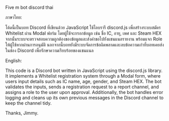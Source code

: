 Five m bot discord thai

ภาษาไทย:

โค้ดนี้เป็นบอท Discord ที่เขียนด้วย JavaScript ใช้ไลบรารี discord.js เพื่อสร้างระบบสมัคร Whitelist ผ่าน Modal ฟอร์ม โดยผู้ใช้จะกรอกข้อมูล เช่น ชื่อ IC, อายุ, เพศ และ Steam HEX
จากนั้นระบบจะตรวจสอบความถูกต้องของข้อมูลและส่งคำขอไปยังแชนแนลรายงาน พร้อมแจก Role ให้ผู้ใช้หากผ่านการอนุมัติ 
นอกจากนี้บอทยังมีระบบจัดการข้อผิดพลาดและลบข้อความเก่าที่บอทเคยส่งในช่อง Discord เพื่อรักษาความเรียบร้อยของแชนแนล

English:

This code is a Discord bot written in JavaScript using the discord.js library. It implements a Whitelist registration system through a Modal form, where users input details such as IC name, age, gender, and Steam HEX.
The bot validates the inputs, sends a registration request to a report channel, and assigns a role to the user upon approval.
Additionally, the bot handles error logging and cleans up its own previous messages in the Discord channel to keep the channel tidy.

Thanks, Jimmy.
